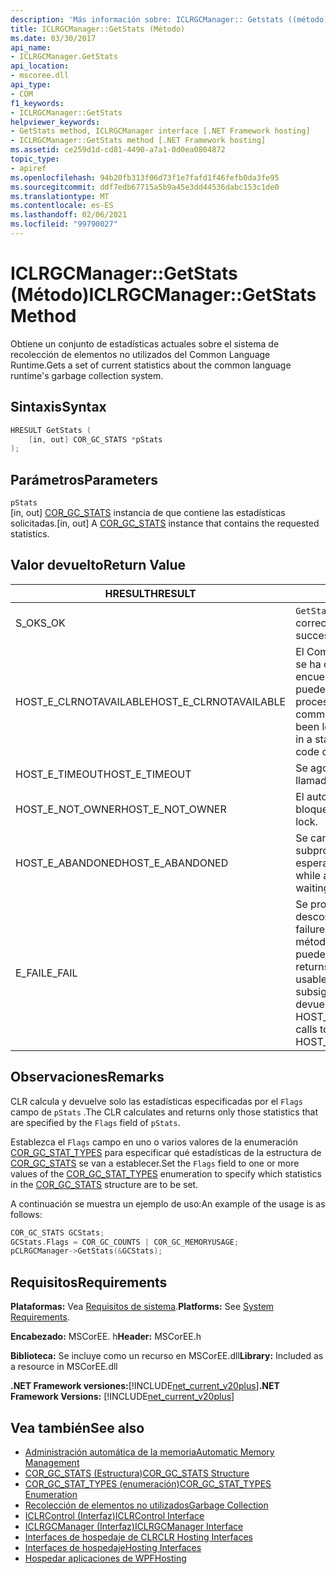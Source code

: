 ```yaml
---
description: 'Más información sobre: ICLRGCManager:: Getstats ((método)'
title: ICLRGCManager::GetStats (Método)
ms.date: 03/30/2017
api_name:
- ICLRGCManager.GetStats
api_location:
- mscoree.dll
api_type:
- COM
f1_keywords:
- ICLRGCManager::GetStats
helpviewer_keywords:
- GetStats method, ICLRGCManager interface [.NET Framework hosting]
- ICLRGCManager::GetStats method [.NET Framework hosting]
ms.assetid: ce259d1d-cd81-4490-a7a1-0d0ea0804872
topic_type:
- apiref
ms.openlocfilehash: 94b20fb313f06d73f1e7fafd1f46fefb0da3fe95
ms.sourcegitcommit: ddf7edb67715a5b9a45e3dd44536dabc153c1de0
ms.translationtype: MT
ms.contentlocale: es-ES
ms.lasthandoff: 02/06/2021
ms.locfileid: "99790027"
---
```

# <a name="iclrgcmanagergetstats-method"></a><span data-ttu-id="e6174-103">ICLRGCManager::GetStats (Método)</span><span class="sxs-lookup"><span data-stu-id="e6174-103">ICLRGCManager::GetStats Method</span></span>

<span data-ttu-id="e6174-104">Obtiene un conjunto de estadísticas actuales sobre el sistema de recolección de elementos no utilizados del Common Language Runtime.</span><span class="sxs-lookup"><span data-stu-id="e6174-104">Gets a set of current statistics about the common language runtime's garbage collection system.</span></span>  
  
## <a name="syntax"></a><span data-ttu-id="e6174-105">Sintaxis</span><span class="sxs-lookup"><span data-stu-id="e6174-105">Syntax</span></span>  
  
```cpp  
HRESULT GetStats (  
    [in, out] COR_GC_STATS *pStats  
);  
```  
  
## <a name="parameters"></a><span data-ttu-id="e6174-106">Parámetros</span><span class="sxs-lookup"><span data-stu-id="e6174-106">Parameters</span></span>  

 `pStats`  
 <span data-ttu-id="e6174-107">[in, out] [COR_GC_STATS](cor-gc-stats-structure.md) instancia de que contiene las estadísticas solicitadas.</span><span class="sxs-lookup"><span data-stu-id="e6174-107">[in, out] A [COR_GC_STATS](cor-gc-stats-structure.md) instance that contains the requested statistics.</span></span>  
  
## <a name="return-value"></a><span data-ttu-id="e6174-108">Valor devuelto</span><span class="sxs-lookup"><span data-stu-id="e6174-108">Return Value</span></span>  
  
|<span data-ttu-id="e6174-109">HRESULT</span><span class="sxs-lookup"><span data-stu-id="e6174-109">HRESULT</span></span>|<span data-ttu-id="e6174-110">Descripción</span><span class="sxs-lookup"><span data-stu-id="e6174-110">Description</span></span>|  
|-------------|-----------------|  
|<span data-ttu-id="e6174-111">S_OK</span><span class="sxs-lookup"><span data-stu-id="e6174-111">S_OK</span></span>|<span data-ttu-id="e6174-112">`GetStats` se devolvió correctamente.</span><span class="sxs-lookup"><span data-stu-id="e6174-112">`GetStats` returned successfully.</span></span>|  
|<span data-ttu-id="e6174-113">HOST_E_CLRNOTAVAILABLE</span><span class="sxs-lookup"><span data-stu-id="e6174-113">HOST_E_CLRNOTAVAILABLE</span></span>|<span data-ttu-id="e6174-114">El Common Language Runtime (CLR) no se ha cargado en un proceso o el CLR se encuentra en un estado en el que no puede ejecutar código administrado ni procesar la llamada correctamente.</span><span class="sxs-lookup"><span data-stu-id="e6174-114">The common language runtime (CLR) has not been loaded into a process, or the CLR is in a state in which it cannot run managed code or process the call successfully.</span></span>|  
|<span data-ttu-id="e6174-115">HOST_E_TIMEOUT</span><span class="sxs-lookup"><span data-stu-id="e6174-115">HOST_E_TIMEOUT</span></span>|<span data-ttu-id="e6174-116">Se agotó el tiempo de espera de la llamada.</span><span class="sxs-lookup"><span data-stu-id="e6174-116">The call timed out.</span></span>|  
|<span data-ttu-id="e6174-117">HOST_E_NOT_OWNER</span><span class="sxs-lookup"><span data-stu-id="e6174-117">HOST_E_NOT_OWNER</span></span>|<span data-ttu-id="e6174-118">El autor de la llamada no posee el bloqueo.</span><span class="sxs-lookup"><span data-stu-id="e6174-118">The caller does not own the lock.</span></span>|  
|<span data-ttu-id="e6174-119">HOST_E_ABANDONED</span><span class="sxs-lookup"><span data-stu-id="e6174-119">HOST_E_ABANDONED</span></span>|<span data-ttu-id="e6174-120">Se canceló un evento mientras un subproceso o fibra bloqueados estaba esperando en él.</span><span class="sxs-lookup"><span data-stu-id="e6174-120">An event was canceled while a blocked thread or fiber was waiting on it.</span></span>|  
|<span data-ttu-id="e6174-121">E_FAIL</span><span class="sxs-lookup"><span data-stu-id="e6174-121">E_FAIL</span></span>|<span data-ttu-id="e6174-122">Se produjo un error grave desconocido.</span><span class="sxs-lookup"><span data-stu-id="e6174-122">An unknown catastrophic failure occurred.</span></span> <span data-ttu-id="e6174-123">Después de que un método devuelve E_FAIL, CLR ya no se puede usar en el proceso.</span><span class="sxs-lookup"><span data-stu-id="e6174-123">After a method returns E_FAIL, the CLR is no longer usable within the process.</span></span> <span data-ttu-id="e6174-124">Las llamadas subsiguientes a métodos de hospedaje devuelven HOST_E_CLRNOTAVAILABLE.</span><span class="sxs-lookup"><span data-stu-id="e6174-124">Subsequent calls to hosting methods return HOST_E_CLRNOTAVAILABLE.</span></span>|  
  
## <a name="remarks"></a><span data-ttu-id="e6174-125">Observaciones</span><span class="sxs-lookup"><span data-stu-id="e6174-125">Remarks</span></span>  

 <span data-ttu-id="e6174-126">CLR calcula y devuelve solo las estadísticas especificadas por el `Flags` campo de `pStats` .</span><span class="sxs-lookup"><span data-stu-id="e6174-126">The CLR calculates and returns only those statistics that are specified by the `Flags` field of `pStats`.</span></span>  
  
 <span data-ttu-id="e6174-127">Establezca el `Flags` campo en uno o varios valores de la enumeración [COR_GC_STAT_TYPES](cor-gc-stat-types-enumeration.md) para especificar qué estadísticas de la estructura de [COR_GC_STATS](cor-gc-stats-structure.md) se van a establecer.</span><span class="sxs-lookup"><span data-stu-id="e6174-127">Set the `Flags` field to one or more values of the [COR_GC_STAT_TYPES](cor-gc-stat-types-enumeration.md) enumeration to specify which statistics in the [COR_GC_STATS](cor-gc-stats-structure.md) structure are to be set.</span></span>  
  
 <span data-ttu-id="e6174-128">A continuación se muestra un ejemplo de uso:</span><span class="sxs-lookup"><span data-stu-id="e6174-128">An example of the usage is as follows:</span></span>  
  
```cpp  
COR_GC_STATS GCStats;  
GCStats.Flags = COR_GC_COUNTS | COR_GC_MEMORYUSAGE;  
pCLRGCManager->GetStats(&GCStats);  
```  
  
## <a name="requirements"></a><span data-ttu-id="e6174-129">Requisitos</span><span class="sxs-lookup"><span data-stu-id="e6174-129">Requirements</span></span>  

 <span data-ttu-id="e6174-130">**Plataformas:** Vea [Requisitos de sistema](../../get-started/system-requirements.md).</span><span class="sxs-lookup"><span data-stu-id="e6174-130">**Platforms:** See [System Requirements](../../get-started/system-requirements.md).</span></span>  
  
 <span data-ttu-id="e6174-131">**Encabezado:** MSCorEE. h</span><span class="sxs-lookup"><span data-stu-id="e6174-131">**Header:** MSCorEE.h</span></span>  
  
 <span data-ttu-id="e6174-132">**Biblioteca:** Se incluye como un recurso en MSCorEE.dll</span><span class="sxs-lookup"><span data-stu-id="e6174-132">**Library:** Included as a resource in MSCorEE.dll</span></span>  
  
 <span data-ttu-id="e6174-133">**.NET Framework versiones:**[!INCLUDE[net_current_v20plus](../../../../includes/net-current-v20plus-md.md)]</span><span class="sxs-lookup"><span data-stu-id="e6174-133">**.NET Framework Versions:** [!INCLUDE[net_current_v20plus](../../../../includes/net-current-v20plus-md.md)]</span></span>  
  
## <a name="see-also"></a><span data-ttu-id="e6174-134">Vea también</span><span class="sxs-lookup"><span data-stu-id="e6174-134">See also</span></span>

- [<span data-ttu-id="e6174-135">Administración automática de la memoria</span><span class="sxs-lookup"><span data-stu-id="e6174-135">Automatic Memory Management</span></span>](../../../standard/automatic-memory-management.md)
- [<span data-ttu-id="e6174-136">COR_GC_STATS (Estructura)</span><span class="sxs-lookup"><span data-stu-id="e6174-136">COR_GC_STATS Structure</span></span>](cor-gc-stats-structure.md)
- [<span data-ttu-id="e6174-137">COR_GC_STAT_TYPES (enumeración)</span><span class="sxs-lookup"><span data-stu-id="e6174-137">COR_GC_STAT_TYPES Enumeration</span></span>](cor-gc-stat-types-enumeration.md)
- [<span data-ttu-id="e6174-138">Recolección de elementos no utilizados</span><span class="sxs-lookup"><span data-stu-id="e6174-138">Garbage Collection</span></span>](../../../standard/garbage-collection/index.md)
- [<span data-ttu-id="e6174-139">ICLRControl (Interfaz)</span><span class="sxs-lookup"><span data-stu-id="e6174-139">ICLRControl Interface</span></span>](iclrcontrol-interface.md)
- [<span data-ttu-id="e6174-140">ICLRGCManager (Interfaz)</span><span class="sxs-lookup"><span data-stu-id="e6174-140">ICLRGCManager Interface</span></span>](iclrgcmanager-interface.md)
- [<span data-ttu-id="e6174-141">Interfaces de hospedaje de CLR</span><span class="sxs-lookup"><span data-stu-id="e6174-141">CLR Hosting Interfaces</span></span>](clr-hosting-interfaces.md)
- [<span data-ttu-id="e6174-142">Interfaces de hospedaje</span><span class="sxs-lookup"><span data-stu-id="e6174-142">Hosting Interfaces</span></span>](hosting-interfaces.md)
- [<span data-ttu-id="e6174-143">Hospedar aplicaciones de WPF</span><span class="sxs-lookup"><span data-stu-id="e6174-143">Hosting</span></span>](index.md)
